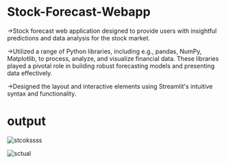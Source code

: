 # Stock-Forecast-Webapp

 ->Stock forecast web application designed to provide users with insightful predictions and data analysis for the stock market.</br>
 
 ->Utilized a range of Python libraries, including  e.g., pandas, NumPy, Matplotlib, to process, analyze, 
   and visualize financial data. These libraries played a pivotal role in building robust forecasting models and presenting data effectively.</br>
   
 ->Designed the layout and interactive elements using Streamlit's intuitive syntax and functionality.</br>
# output
![stcokssss](https://github.com/Riyagupta0204/Stock-Forecast-Webapp/assets/104768247/c3cee1cf-92f6-4ee7-ae99-04aae94e69c2)

![sctual](https://github.com/Riyagupta0204/Stock-Forecast-Webapp/assets/104768247/1ab051a4-c5e9-40a7-990c-ec362bd46523)
